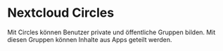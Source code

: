 # Nextcloud Circles

Mit Circles können Benutzer private und öffentliche Gruppen bilden. Mit diesen Gruppen können Inhalte aus Apps geteilt werden.

